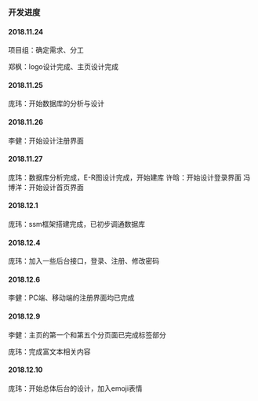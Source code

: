 ﻿### 开发进度

#### 2018.11.24

项目组：确定需求、分工

郑枫：logo设计完成、主页设计完成

#### 2018.11.25

庞玮：开始数据库的分析与设计

#### 2018.11.26

李健：开始设计注册界面

#### 2018.11.27

庞玮：数据库分析完成，E-R图设计完成，开始建库
许晗：开始设计登录界面
冯博洋：开始设计首页界面

#### 2018.12.1

庞玮：ssm框架搭建完成，已初步调通数据库

#### 2018.12.4

庞玮：加入一些后台接口，登录、注册、修改密码

#### 2018.12.6

李健：PC端、移动端的注册界面均已完成

#### 2018.12.9
李健：主页的第一个和第五个分页面已完成标签部分

庞玮：完成富文本相关内容

#### 2018.12.10

庞玮：开始总体后台的设计，加入emoji表情